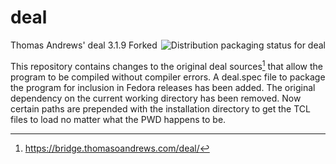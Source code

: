 # deal

<a href="https://repology.org/project/deal/versions">
    <img
      src="https://repology.org/badge/vertical-allrepos/deal.svg?columns=2"
      alt="Distribution packaging status for deal"
      align="right"
    >
</a>

Thomas Andrews' deal 3.1.9 Forked

This repository contains changes to the original deal sources[^1] that
allow the program to be compiled without compiler errors.  A deal.spec
file to package the program for inclusion in Fedora releases has been
added.  The original dependency on the current working directory has
been removed.  Now certain paths are prepended with the installation
directory to get the TCL files to load no matter what the PWD happens
to be.

[^1]:https://bridge.thomasoandrews.com/deal/
